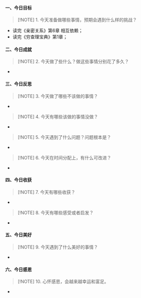 #### 一、今日目标
> [!NOTE] 1. 今天准备做哪些事情，预期会遇到什么样的挑战？
* 读完《亲密关系》第6章 相互依赖；
* 读完《穷查理宝典》第1章；

#### 二、今日成就
> [!NOTE] 2. 今天做了些什么？做这些事情分别花了多久？
* 

#### 三、今日反思
> [!NOTE] 3. 今天做了哪些不该做的事情？
* 
> [!NOTE] 4. 今天有哪些该做的事情没做？
* 
> [!NOTE] 5. 今天遇到了什么问题？问题根本是？
* 
> [!NOTE] 6. 今天在时间分配上，有什么可改进？
* 

#### 四、今日收获
> [!NOTE] 7. 今天有哪些收获？
* 
> [!NOTE] 8. 今天有哪些感受或者启发？
* 

#### 五、今日美好
> [!NOTE] 9. 今天遇到了什么美好的事情？
* 

#### 六、今日感恩
> [!NOTE] 10. 心怀感恩，会越来越幸运和富足。
* 